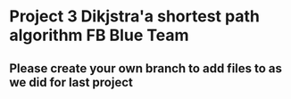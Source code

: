 # Project 3 Dikjstra'a shortest path algorithm FB Blue Team 

## Please create your own branch to add files to as we did for last project
